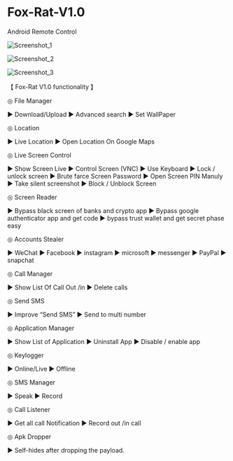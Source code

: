 # Fox-Rat-V1.0
Android Remote Control

![Screenshot_1](https://github.com/Fox-Rat/Fox-Rat-V1.0/assets/168817943/da830f0f-8579-42ec-b3ea-d22ec9ef536a)

![Screenshot_2](https://github.com/Fox-Rat/Fox-Rat-V1.0/assets/168817943/8a8d14a3-4f26-462d-b593-a620ee15fe9a)

![Screenshot_3](https://github.com/Fox-Rat/Fox-Rat-V1.0/assets/168817943/62120573-0ed2-45ec-b4f3-036c6d178cbd)

【 Fox-Rat V1.0 functionality 】

◎ File Manager

► Download/Upload ► Advanced search ► Set WallPaper

◎ Location

► Live Location ► Open Location On Google Maps

◎ Live Screen Control

► Show Screen Live ► Control Screen (VNC) ► Use Keyboard ► Lock / unlock screen ► Brute farce Screen Password ► Open Screen PIN Manuly ► Take silent screenshot ► Block / Unblock Screen

◎ Screen Reader

► Bypass black screen of banks and crypto app ► Bypass google authenticator app and get code ► bypass trust wallet and get secret phase easy

◎ Accounts Stealer

► WeChat ► Facebook ► instagram ► microsoft ► messenger ► PayPal ► snapchat

◎ Call Manager

► Show List Of Call Out /in ► Delete calls

◎ Send SMS

► Improve “Send SMS” ► Send to multi number

◎ Application Manager

► Show List of Application ► Uninstall App ► Disable / enable app

◎ Keylogger

► Online/Live ► Offline

◎ SMS Manager

► Speak ► Record

◎ Call Listener

► Get all call Notification ► Record out /in call

◎ Apk Dropper

► Self-hides after dropping the payload.
